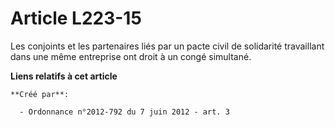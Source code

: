 # Article L223-15

Les conjoints et les partenaires liés par un pacte civil de solidarité travaillant dans une même entreprise ont droit à un
congé simultané.

**Liens relatifs à cet article**

	**Créé par**:

	  - Ordonnance n°2012-792 du 7 juin 2012 - art. 3
